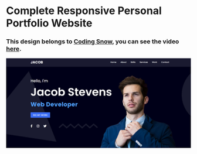 # Complete Responsive Personal Portfolio Website
### This design belongs to [Coding Snow](https://www.youtube.com/@CodingSnow), you can see the video [here](https://youtu.be/G15xVfKwxLE).

![preview img](/preview.png)
